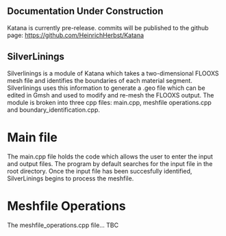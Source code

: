 ## Documentation Under Construction
Katana is currently pre-release. commits will be published to the github page:
https://github.com/HeinrichHerbst/Katana

## SilverLinings
Silverlinings is a module of Katana which takes a two-dimensional FLOOXS mesh file and identifies the boundaries of each material segment. Silverlinings uses this information to generate a .geo file which can be edited in Gmsh and used to modify and re-mesh the FLOOXS output. The module is broken into three cpp files: main.cpp, meshfile operations.cpp and boundary_identification.cpp.

# Main file
The main.cpp file holds the code which allows the user to enter the input and output files. The program by default searches for the input file in the root directory. Once the input file has been succesfully identified, SilverLinings begins to process the meshfile.

# Meshfile Operations
The meshfile_operations.cpp file... TBC

